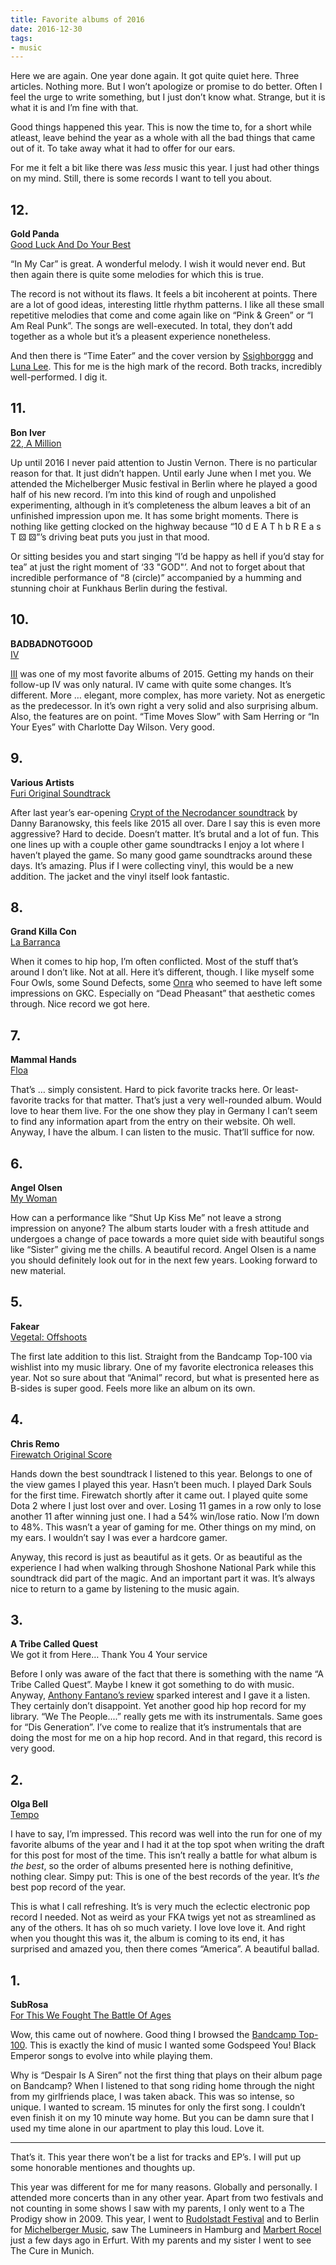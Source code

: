 ```yaml
---
title: Favorite albums of 2016
date: 2016-12-30
tags:
- music
---
```

Here we are again. One year done again. It got quite quiet here. Three articles. Nothing more. But I won’t apologize or promise to do better. Often I feel the urge to write something, but I just don’t know what. Strange, but it is what it is and I’m fine with that.

<!--more-->

Good things happened this year. This is now the time to, for a short while atleast, leave behind the year as a whole with all the bad things that came out of it. To take away what it had to offer for our ears.

For me it felt a bit like there was *less* music this year. I just had other things on my mind. Still, there is some records I want to tell you about.



## 12.

**Gold Panda**<br>
[Good Luck And Do Your Best](https://goldpanda.bandcamp.com/album/good-luck-and-do-your-best)

“In My Car” is great. A wonderful melody. I wish it would never end. But then again there is quite some melodies for which this is true.

The record is not without its flaws. It feels a bit incoherent at points. There are a lot of good ideas, interesting little rhythm patterns. I like all these small repetitive melodies that come and come again like on “Pink & Green” or “I Am Real Punk”. The songs are well-executed. In total, they don’t add together as a whole but it’s a pleasent experience nonetheless.

And then there is “Time Eater” and the cover version by [Ssighborggg](https://ssighborggg.bandcamp.com) and [Luna Lee](https://www.youtube.com/user/luna422422). This for me is the high mark of the record. Both tracks, incredibly well-performed. I dig it.



## 11.

**Bon Iver**<br>
[22, A Million](https://boniver.bandcamp.com/album/22-a-million)

Up until 2016 I never paid attention to Justin Vernon. There is no particular reason for that. It just didn’t happen. Until early June when I met you. We attended the Michelberger Music festival in Berlin where he played a good half of his new record. I’m into this kind of rough and unpolished experimenting, although in it’s completeness the album leaves a bit of an unfinished impression upon me. It has some bright moments. There is nothing like getting clocked on the highway because “10 d E A T h b R E a s T ⚄ ⚄”’s driving beat puts you just in that mood.

Or sitting besides you and start singing “I’d be happy as hell if you’d stay for tea” at just the right moment of ‘33 "GOD"’. And not to forget about that incredible performance of “8 (circle)” accompanied by a humming and stunning choir at Funkhaus Berlin during the festival.



## 10.

**BADBADNOTGOOD**<br>
[IV](https://badbadnotgoodofficial.bandcamp.com/album/iv)

[III](https://badbadnotgoodofficial.bandcamp.com/album/iii) was one of my most favorite albums of 2015. Getting my hands on their follow-up IV was only natural. IV came with quite some changes. It’s different. More … elegant, more complex, has more variety. Not as energetic as the predecessor. In it’s own right a very solid and also surprising album. Also, the features are on point. “Time Moves Slow” with Sam Herring or “In Your Eyes” with Charlotte Day Wilson. Very good.



## 9.

**Various Artists**<br>
[Furi Original Soundtrack](https://furi.bandcamp.com/album/furi-original-soundtrack)

After last year’s ear-opening [Crypt of the Necrodancer soundtrack](https://dbsoundworks.bandcamp.com/album/crypt-of-the-necrodancer-ost) by Danny Baranowsky, this feels like 2015 all over. Dare I say this is even more aggressive? Hard to decide. Doesn’t matter. It’s brutal and a lot of fun. This one lines up with a couple other game soundtracks I enjoy a lot where I haven’t played the game. So many good game soundtracks around these days. It’s amazing. Plus if I were collecting vinyl, this would be a new addition. The jacket and the vinyl itself look fantastic.



## 8.

**Grand Killa Con**<br>
[La Barranca](https://drmdlr.bandcamp.com/album/la-barranca)

When it comes to hip hop, I’m often conflicted. Most of the stuff that’s around I don’t like. Not at all. Here it’s different, though. I like myself some Four Owls, some Sound Defects, some [Onra](https://onra.bandcamp.com) who seemed to have left some impressions on GKC. Especially on “Dead Pheasant” that aesthetic comes through. Nice record we got here.



## 7.

**Mammal Hands**<br>
[Floa](https://mammalhands.bandcamp.com/album/floa)

That’s … simply consistent. Hard to pick favorite tracks here. Or least-favorite tracks for that matter. That’s just a very well-rounded album. Would love to hear them live. For the one show they play in Germany I can’t seem to find any information apart from the entry on their website. Oh well. Anyway, I have the album. I can listen to the music. That’ll suffice for now.



## 6.

**Angel Olsen**<br>
[My Woman](https://angelolsen.bandcamp.com/album/my-woman)

How can a performance like “Shut Up Kiss Me” not leave a strong impression on anyone? The album starts louder with a fresh attitude and undergoes a change of pace towards a more quiet side with beautiful songs like “Sister” giving me the chills. A beautiful record. Angel Olsen is a name you should definitely look out for in the next few years. Looking forward to new material.



## 5.

**Fakear**<br>
[Vegetal: Offshoots](https://fakear.bandcamp.com/album/vegetal-offshoots)

The first late addition to this list. Straight from the Bandcamp Top-100 via wishlist into my music library. One of my favorite electronica releases this year. Not so sure about that “Animal” record, but what is presented here as B-sides is super good. Feels more like an album on its own.





## 4.

**Chris Remo**<br>
[Firewatch Original Score](https://camposantogames.bandcamp.com/album/firewatch-original-score)

Hands down the best soundtrack I listened to this year. Belongs to one of the view games I played this year. Hasn’t been much. I played Dark Souls for the first time. Firewatch shortly after it came out. I played quite some Dota 2 where I just lost over and over. Losing 11 games in a row only to lose another 11 after winning just one. I had a 54% win/lose ratio. Now I’m down to 48%. This wasn’t a year of gaming for me. Other things on my mind, on my ears. I wouldn’t say I was ever a hardcore gamer.

Anyway, this record is just as beautiful as it gets. Or as beautiful as the experience I had when walking through Shoshone National Park while this soundtrack did part of the magic. And an important part it was. It’s always nice to return to a game by listening to the music again.



## 3.

**A Tribe Called Quest**<br>
We got it from Here… Thank You 4 Your service

Before I only was aware of the fact that there is something with the name “A Tribe Called Quest”. Maybe I knew it got something to do with music. Anyway, [Anthony Fantano’s review](https://www.youtube.com/watch?v=k0vMdRfwFxY) sparked interest and I gave it a listen. They certainly don’t disappoint. Yet another good hip hop record for my library. “We The People....” really gets me with its instrumentals. Same goes for “Dis Generation”. I’ve come to realize that it’s instrumentals that are doing the most for me on a hip hop record. And in that regard, this record is very good.



## 2.

**Olga Bell**<br>
[Tempo](https://bell.bandcamp.com/album/tempo)

I have to say, I’m impressed. This record was well into the run for one of my favorite albums of the year and I had it at the top spot when writing the draft for this post for most of the time. This isn’t really a battle for what album is *the best*, so the order of albums presented here is nothing definitive, nothing clear. Simpy put: This is one of the best records of the year. It’s *the* best pop record of the year.

This is what I call refreshing. It’s is very much the eclectic electronic pop record I needed. Not as weird as your FKA twigs yet not as streamlined as any of the others. It has oh so much variety. I love love love it. And right when you thought this was it, the album is coming to its end, it has surprised and amazed you, then there comes “America”. A beautiful ballad.



## 1.

**SubRosa**<br>
[For This We Fought The Battle Of Ages](https://profoundlorerecords.bandcamp.com/album/for-this-we-fought-the-battle-of-ages)

Wow, this came out of nowhere. Good thing I browsed the [Bandcamp Top-100](https://daily.bandcamp.com/2016/12/08/the-best-albums-of-2016-40-21/). This is exactly the kind of music I wanted some Godspeed You! Black Emperor songs to evolve into while playing them.

Why is “Despair Is A Siren” not the first thing that plays on their album page on Bandcamp? When I listened to that song riding home through the night from my girlfriends place, I was taken aback. This was so intense, so unique. I wanted to scream. 15 minutes for only the first song. I couldn’t even finish it on my 10 minute way home. But you can be damn sure that I used my time alone in our apartment to play this loud. Love it.



---

That’s it. This year there won’t be a list for tracks and EP’s. I will put up some honorable mentiones and thoughts up.

This year was different for me for many reasons. Globally and personally. I attended more concerts than in any other year. Apart from two festivals and not counting in some shows I saw with my parents, I only went to a The Prodigy show in 2009. This year, I went to [Rudolstadt Festival](https://rudolstadt-festival.de/en/) and to Berlin for [Michelberger Music](https://michelbergermusic.com/), saw The Lumineers in Hamburg and [Marbert Rocel](https://marbert-rocel.bandcamp.com/) just a few days ago in Erfurt. With my parents and my sister I went to see The Cure in Munich.
